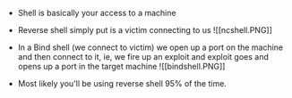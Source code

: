 - Shell is basically your access to a machine
- Reverse shell simply put is a victim connecting to us
![[ncshell.PNG]]

- In a Bind shell (we connect to victim) we open up a port on the machine and then connect to it, ie, we fire up an exploit and exploit goes and opens up a port in the target machine
![[bindshell.PNG]]


- Most likely you'll be using reverse shell 95% of the time.